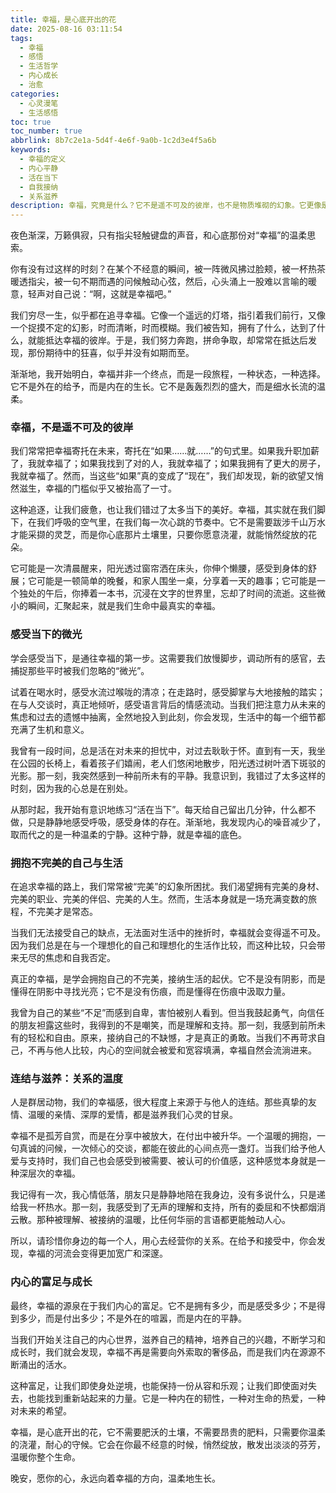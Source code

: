 ```yaml
---
title: 幸福，是心底开出的花
date: 2025-08-16 03:11:54
tags:
  - 幸福
  - 感悟
  - 生活哲学
  - 内心成长
  - 治愈
categories:
  - 心灵漫笔
  - 生活感悟
toc: true
toc_number: true
abbrlink: 8b7c2e1a-5d4f-4e6f-9a0b-1c2d3e4f5a6b
keywords:
  - 幸福的定义
  - 内心平静
  - 活在当下
  - 自我接纳
  - 关系滋养
description: 幸福，究竟是什么？它不是遥不可及的彼岸，也不是物质堆砌的幻象。它更像是一种心境，一种选择，一种在日常细微处被温柔唤醒的感受。这篇文章将带你一同探索，如何从喧嚣中抽离，在平凡中发现不凡，让幸福真正在心底生根发芽，成为你生命中最温暖的光。
---
```


夜色渐深，万籁俱寂，只有指尖轻触键盘的声音，和心底那份对“幸福”的温柔思索。

你有没有过这样的时刻？在某个不经意的瞬间，被一阵微风拂过脸颊，被一杯热茶暖透指尖，被一句不期而遇的问候触动心弦，然后，心头涌上一股难以言喻的暖意，轻声对自己说：“啊，这就是幸福吧。”

我们穷尽一生，似乎都在追寻幸福。它像一个遥远的灯塔，指引着我们前行，又像一个捉摸不定的幻影，时而清晰，时而模糊。我们被告知，拥有了什么，达到了什么，就能抵达幸福的彼岸。于是，我们努力奔跑，拼命争取，却常常在抵达后发现，那份期待中的狂喜，似乎并没有如期而至。

渐渐地，我开始明白，幸福并非一个终点，而是一段旅程，一种状态，一种选择。它不是外在的给予，而是内在的生长。它不是轰轰烈烈的盛大，而是细水长流的温柔。

### 幸福，不是遥不可及的彼岸

我们常常把幸福寄托在未来，寄托在“如果……就……”的句式里。如果我升职加薪了，我就幸福了；如果我找到了对的人，我就幸福了；如果我拥有了更大的房子，我就幸福了。然而，当这些“如果”真的变成了“现在”，我们却发现，新的欲望又悄然滋生，幸福的门槛似乎又被抬高了一寸。

这种追逐，让我们疲惫，也让我们错过了太多当下的美好。幸福，其实就在我们脚下，在我们呼吸的空气里，在我们每一次心跳的节奏中。它不是需要跋涉千山万水才能采撷的灵芝，而是你心底那片土壤里，只要你愿意浇灌，就能悄然绽放的花朵。

它可能是一次清晨醒来，阳光透过窗帘洒在床头，你伸个懒腰，感受到身体的舒展；它可能是一顿简单的晚餐，和家人围坐一桌，分享着一天的趣事；它可能是一个独处的午后，你捧着一本书，沉浸在文字的世界里，忘却了时间的流逝。这些微小的瞬间，汇聚起来，就是我们生命中最真实的幸福。

### 感受当下的微光

学会感受当下，是通往幸福的第一步。这需要我们放慢脚步，调动所有的感官，去捕捉那些平时被我们忽略的“微光”。

试着在喝水时，感受水流过喉咙的清凉；在走路时，感受脚掌与大地接触的踏实；在与人交谈时，真正地倾听，感受语言背后的情感流动。当我们把注意力从未来的焦虑和过去的遗憾中抽离，全然地投入到此刻，你会发现，生活中的每一个细节都充满了生机和意义。

我曾有一段时间，总是活在对未来的担忧中，对过去耿耿于怀。直到有一天，我坐在公园的长椅上，看着孩子们嬉闹，老人们悠闲地散步，阳光透过树叶洒下斑驳的光影。那一刻，我突然感到一种前所未有的平静。我意识到，我错过了太多这样的时刻，因为我的心总是在别处。

从那时起，我开始有意识地练习“活在当下”。每天给自己留出几分钟，什么都不做，只是静静地感受呼吸，感受身体的存在。渐渐地，我发现内心的噪音减少了，取而代之的是一种温柔的宁静。这种宁静，就是幸福的底色。

### 拥抱不完美的自己与生活

在追求幸福的路上，我们常常被“完美”的幻象所困扰。我们渴望拥有完美的身材、完美的职业、完美的伴侣、完美的人生。然而，生活本身就是一场充满变数的旅程，不完美才是常态。

当我们无法接受自己的缺点，无法面对生活中的挫折时，幸福就会变得遥不可及。因为我们总是在与一个理想化的自己和理想化的生活作比较，而这种比较，只会带来无尽的焦虑和自我否定。

真正的幸福，是学会拥抱自己的不完美，接纳生活的起伏。它不是没有阴影，而是懂得在阴影中寻找光亮；它不是没有伤痕，而是懂得在伤痕中汲取力量。

我曾为自己的某些“不足”而感到自卑，害怕被别人看到。但当我鼓起勇气，向信任的朋友袒露这些时，我得到的不是嘲笑，而是理解和支持。那一刻，我感到前所未有的轻松和自由。原来，接纳自己的不缺憾，才是真正的勇敢。当我们不再苛求自己，不再与他人比较，内心的空间就会被爱和宽容填满，幸福自然会流淌进来。

### 连结与滋养：关系的温度

人是群居动物，我们的幸福感，很大程度上来源于与他人的连结。那些真挚的友情、温暖的亲情、深厚的爱情，都是滋养我们心灵的甘泉。

幸福不是孤芳自赏，而是在分享中被放大，在付出中被升华。一个温暖的拥抱，一句真诚的问候，一次倾心的交谈，都能在彼此的心间点亮一盏灯。当我们给予他人爱与支持时，我们自己也会感受到被需要、被认可的价值感，这种感觉本身就是一种深层次的幸福。

我记得有一次，我心情低落，朋友只是静静地陪在我身边，没有多说什么，只是递给我一杯热水。那一刻，我感受到了无声的理解和支持，所有的委屈和不快都烟消云散。那种被理解、被接纳的温暖，比任何华丽的言语都更能触动人心。

所以，请珍惜你身边的每一个人，用心去经营你的关系。在给予和接受中，你会发现，幸福的河流会变得更加宽广和深邃。

### 内心的富足与成长

最终，幸福的源泉在于我们内心的富足。它不是拥有多少，而是感受多少；不是得到多少，而是付出多少；不是外在的喧嚣，而是内在的平静。

当我们开始关注自己的内心世界，滋养自己的精神，培养自己的兴趣，不断学习和成长时，我们就会发现，幸福不再是需要向外索取的奢侈品，而是我们内在源源不断涌出的活水。

这种富足，让我们即使身处逆境，也能保持一份从容和乐观；让我们即使面对失去，也能找到重新站起来的力量。它是一种内在的韧性，一种对生命的热爱，一种对未来的希望。

幸福，是心底开出的花，它不需要肥沃的土壤，不需要昂贵的肥料，只需要你温柔的浇灌，耐心的守候。它会在你最不经意的时候，悄然绽放，散发出淡淡的芬芳，温暖你整个生命。

晚安，愿你的心，永远向着幸福的方向，温柔地生长。
